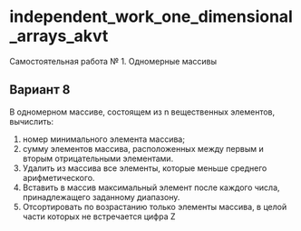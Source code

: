 # independent_work_one_dimensional_arrays_akvt
Самостоятельная работа № 1. Одномерные массивы
## Вариант 8
В одномерном массиве, состоящем из n вещественных элементов, вычислить:
1) номер минимального элемента массива;
2) сумму элементов массива, расположенных между первым и вторым отрицательными элементами.
3) Удалить из массива все элементы, которые меньше среднего арифметического.
4) Вставить в массив максимальный элемент после каждого числа, принадлежащего заданному диапазону.
5) Отсортировать по возрастанию только элементы массива, в целой части которых не встречается цифра Z
